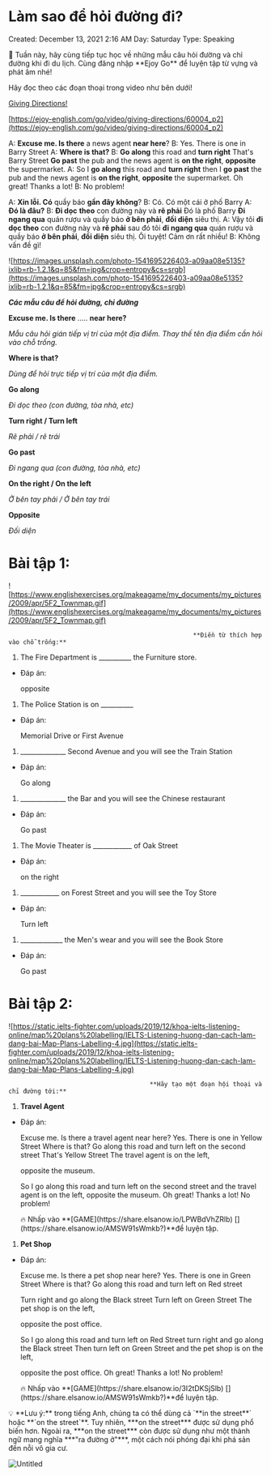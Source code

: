 # Làm sao để hỏi đường đi?

Created: December 13, 2021 2:16 AM
Day: Saturday
Type: Speaking

<aside>
💬 Tuần này, hãy cùng tiếp tục học về những mẫu câu hỏi đường và chỉ đường khi đi du lịch.
Cùng đăng nhập **Ejoy Go** để luyện tập từ vựng và phát âm nhé!

</aside>

Hãy đọc theo các đoạn thoại trong video như bên dưới!

[Giving Directions!](https://ejoy-english.com/go/video/giving-directions/60004_p2)

[https://ejoy-english.com/go/video/giving-directions/60004_p2](https://ejoy-english.com/go/video/giving-directions/60004_p2)

A: **Excuse me. Is there** a news agent **near here**?
B: Yes. There is one in Barry Street
A: **Where is that?**
B: **Go along** this road and **turn right**
That's Barry Street
**Go past** the pub
and the news agent is **on the right**,
**opposite** the supermarket.
A: So I **go along** this road
and **turn right**
then I **go past** the pub
and the news agent is **on the right**,
**opposite** the supermarket.
Oh great! Thanks a lot!
B: No problem!

A: **Xin lỗi. Có** quầy báo **gần đây  không**?
B: Có. Có một cái ở phố Barry
A: **Đó là đâu?**
B: **Đi dọc** **theo** con đường này và **rẽ phải**
Đó là phố Barry
**Đi ngang qua** quán rượu
và quầy báo **ở bên phải**,
**đối diện** siêu thị.
A: Vậy tôi **đi dọc theo** con đường này
và **rẽ phải**
sau đó tôi **đi ngang qua** quán rượu
và quầy báo **ở bên phải**,
**đối diện** siêu thị.
Ôi tuyệt! Cảm ơn rất nhiều!
B: Không vấn đề gì!

![https://images.unsplash.com/photo-1541695226403-a09aa08e5135?ixlib=rb-1.2.1&q=85&fm=jpg&crop=entropy&cs=srgb](https://images.unsplash.com/photo-1541695226403-a09aa08e5135?ixlib=rb-1.2.1&q=85&fm=jpg&crop=entropy&cs=srgb)

***Các mẫu câu để hỏi đường, chỉ đường***

**Excuse me. Is there** ..... **near here?**

*Mẫu câu hỏi gián tiếp vị trí của một địa điểm. Thay thế tên địa điểm cần hỏi vào chỗ trống.*

**Where is that?**

*Dùng để hỏi trực tiếp vị trí của một địa điểm.*

**Go along**  

*Đi dọc theo (con đường, tòa nhà, etc)*

**Turn right / Turn left**

*Rẽ phải / rẽ trái*

**Go past**

*Đi ngang qua (con đường, tòa nhà, etc)*

**On the right / On the left**

*Ở bên tay phải / Ở bên tay trái*

**Opposite**

*Đối diện*

# **Bài tập 1:**

![https://www.englishexercises.org/makeagame/my_documents/my_pictures/2009/apr/5F2_Townmap.gif](https://www.englishexercises.org/makeagame/my_documents/my_pictures/2009/apr/5F2_Townmap.gif)

                                                       **Điền từ thích hợp vào chỗ trống:**

1. The Fire Department is __________ the Furniture store.
- Đáp án:
    
    opposite
    
1. The Police Station is on __________ 
- Đáp án:
    
    Memorial Drive or First Avenue
    
1. ______________ Second Avenue and you will see the Train Station
- Đáp án:
    
    Go along
    
1. ______________ the Bar and you will see the Chinese restaurant
- Đáp án:
    
    Go past
    
1. The Movie Theater is ____________ of Oak Street
- Đáp án:
    
    on the right
    
1. ____________ on Forest Street and you will see the Toy Store
- Đáp án:
    
    Turn left
    
1. _____________ the Men's wear and you will see the Book Store
- Đáp án:
    
    Go past
    

# **Bài tập 2:**

![https://static.ielts-fighter.com/uploads/2019/12/khoa-ielts-listening-online/map%20plans%20labelling/IELTS-Listening-huong-dan-cach-lam-dang-bai-Map-Plans-Labelling-4.jpg](https://static.ielts-fighter.com/uploads/2019/12/khoa-ielts-listening-online/map%20plans%20labelling/IELTS-Listening-huong-dan-cach-lam-dang-bai-Map-Plans-Labelling-4.jpg)

                                           **Hãy tạo một đoạn hội thoại và chỉ đường tới:**

1. **Travel Agent**
- Đáp án:
    
    Excuse me. Is there a travel agent near here?
    Yes. There is one in Yellow Street
    Where is that?
    Go along this road and turn left on the second street
    That's Yellow Street
    The travel agent is on the left,
    
    opposite the museum.
    
    So I go along this road
    and turn left on the second street
    and the travel agent is on the left,
    opposite the museum.
    Oh great! Thanks a lot!
    No problem!
    
    <aside>
    🔥 Nhấp vào **[GAME](https://share.elsanow.io/LPWBdVhZRlb) [](https://share.elsanow.io/AMSW91sWmkb?)**để luyện tập.
    
    </aside>
    
1. **Pet Shop**
- Đáp án:
    
    Excuse me. Is there a pet shop near here?
    Yes. There is one in Green Street
    Where is that?
    Go along this road and turn left on Red street
    
    Turn right and go along the Black street
    Turn left on Green Street
    The pet shop is on the left,
    
    opposite the post office.
    
    So I go along this road
    and turn left on Red Street
    turn right and go along the Black street
    Then turn left on Green Street
    and the pet shop is on the left,
    
    opposite the post office.
    Oh great! Thanks a lot!
    No problem!
    
    <aside>
    🔥 Nhấp vào **[GAME](https://share.elsanow.io/3I2tDKSjSlb) [](https://share.elsanow.io/AMSW91sWmkb?)**để luyện tập.
    
    </aside>
    

<aside>
💡 **Lưu ý:** trong tiếng Anh, chúng ta có thể dùng cả `**in the street**` hoặc **`on the street`**. Tuy nhiên, ***on the street*** được sử dụng phổ biến hơn. Ngoài ra, ***on the street*** còn được sử dụng như một thành ngữ mang nghĩa ***"ra đường ở"***, một cách nói phóng đại khi phá sản đến nỗi vô gia cư.

</aside>

![Untitled](La%CC%80m%20sao%20%C4%91e%CC%82%CC%89%20ho%CC%89i%20%C4%91u%CC%9Bo%CC%9B%CC%80ng%20%C4%91i%2045886ad52fbd4363889c88827844116e/Untitled.png)